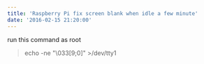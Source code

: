 ```yaml
---
title: 'Raspberry Pi fix screen blank when idle a few minute'
date: '2016-02-15 21:20:00'
---
```


  
run this command as root  

> echo -ne "\033[9;0]" >/dev/tty1

